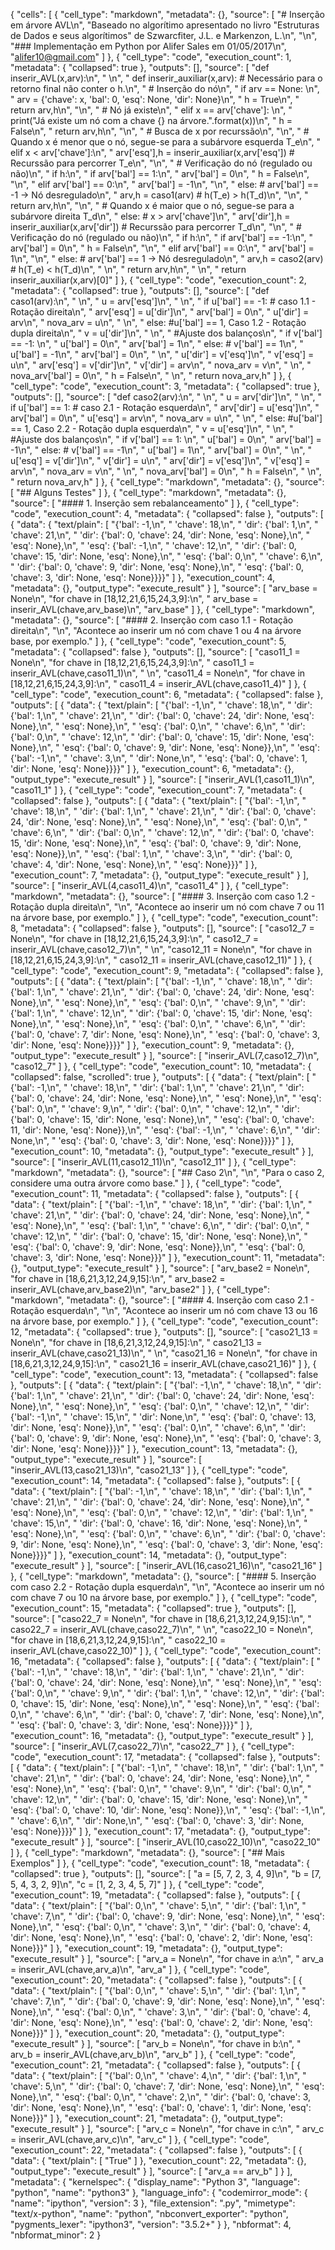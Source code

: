 {
 "cells": [
  {
   "cell_type": "markdown",
   "metadata": {},
   "source": [
    "# Inserção em árvore AVL\n",
    "Baseado no algorítimo apresentado no livro \"Estruturas de Dados e seus algorítimos\" de Szwarcfiter, J.L. e Markenzon, L.\n",
    "\n",
    "### Implementação em Python por Alifer Sales em 01/05/2017\n",
    "alifer10@gmail.com"
   ]
  },
  {
   "cell_type": "code",
   "execution_count": 1,
   "metadata": {
    "collapsed": true
   },
   "outputs": [],
   "source": [
    "def inserir_AVL(x,arv):\n",
    "    \n",
    "    def inserir_auxiliar(x,arv): # Necessário para o retorno final não conter o h.\n",
    "        # Inserção do nó\n",
    "        if arv == None: \n",
    "            arv = {'chave': x, 'bal': 0, 'esq': None, 'dir': None}\n",
    "            h = True\n",
    "            return arv,h\n",
    "\n",
    "        # Nó já existe\n",
    "        elif x == arv['chave']: \n",
    "            print(\"Já existe um nó com a chave {} na árvore.\".format(x))\n",
    "            h = False\n",
    "            return arv,h\n",
    "\n",
    "        # Busca de x por recurssão\n",
    "\n",
    "        # Quando x é menor que o nó, segue-se para a subárvore esquerda T_e\n",
    "        elif x < arv['chave']:\n",
    "            arv['esq'],h = inserir_auxiliar(x,arv['esq']) # Recurssão para percorrer T_e\n",
    "\n",
    "            # Verificação do nó (regulado ou não)\n",
    "            if h:\n",
    "                if arv['bal'] == 1:\n",
    "                    arv['bal'] = 0\n",
    "                    h = False\n",
    "\n",
    "                elif arv['bal'] == 0:\n",
    "                    arv['bal'] = -1\n",
    "\n",
    "                else: # arv['bal'] == -1 -> Nó desregulado\n",
    "                    arv,h = caso1(arv) # h(T_e) > h(T_d)\n",
    "\n",
    "            return arv,h\n",
    "\n",
    "        # Quando x é maior que o nó, segue-se para a subárvore direita T_d\n",
    "        else: # x > arv['chave']\n",
    "            arv['dir'],h = inserir_auxiliar(x,arv['dir']) # Recurssão para percorrer T_d\n",
    "\n",
    "            # Verificação do nó (regulado ou não)\n",
    "            if h:\n",
    "                if arv['bal'] == -1:\n",
    "                    arv['bal'] = 0\n",
    "                    h = False\n",
    "\n",
    "                elif arv['bal'] == 0:\n",
    "                    arv['bal'] = 1\n",
    "\n",
    "                else: # arv['bal'] == 1 -> Nó desregulado\n",
    "                    arv,h = caso2(arv) # h(T_e) < h(T_d)\n",
    "                \n",
    "        return arv,h\n",
    "    \n",
    "    return inserir_auxiliar(x,arv)[0]"
   ]
  },
  {
   "cell_type": "code",
   "execution_count": 2,
   "metadata": {
    "collapsed": true
   },
   "outputs": [],
   "source": [
    "def caso1(arv):\n",
    "    \n",
    "    u = arv['esq']\n",
    "    \n",
    "    if u['bal'] == -1: # caso 1.1 - Rotação direita\n",
    "        arv['esq'] = u['dir']\n",
    "        arv['bal'] = 0\n",
    "        u['dir'] = arv\n",
    "        nova_arv = u\n",
    "        \n",
    "    else: #u['bal'] == 1, Caso 1.2 - Rotação dupla direita\n",
    "        v = u['dir']\n",
    "        \n",
    "        #Ajuste dos balanços\n",
    "        if v['bal'] == -1: \n",
    "            u['bal'] = 0\n",
    "            arv['bal'] = 1\n",
    "        else: # v['bal'] == 1\n",
    "            u['bal'] = -1\n",
    "            arv['bal'] = 0\n",
    "        \n",
    "        u['dir'] = v['esq']\n",
    "        v['esq'] = u\n",
    "        arv['esq'] = v['dir']\n",
    "        v['dir'] = arv\n",
    "        nova_arv = v\n",
    "        \n",
    "    nova_arv['bal'] = 0\n",
    "    h = False\n",
    "    \n",
    "    return nova_arv,h"
   ]
  },
  {
   "cell_type": "code",
   "execution_count": 3,
   "metadata": {
    "collapsed": true
   },
   "outputs": [],
   "source": [
    "def caso2(arv):\n",
    "    \n",
    "    u = arv['dir']\n",
    "    \n",
    "    if u['bal'] == 1: # caso 2.1 - Rotação esquerda\n",
    "        arv['dir'] = u['esq']\n",
    "        arv['bal'] = 0\n",
    "        u['esq'] = arv\n",
    "        nova_arv = u\n",
    "        \n",
    "    else: #u['bal'] == 1, Caso 2.2 - Rotação dupla esquerda\n",
    "        v = u['esq']\n",
    "        \n",
    "        #Ajuste dos balanços\n",
    "        if v['bal'] == 1: \n",
    "            u['bal'] = 0\n",
    "            arv['bal'] = -1\n",
    "        else: # v['bal'] == -1\n",
    "            u['bal'] = 1\n",
    "            arv['bal'] = 0\n",
    "        \n",
    "        u['esq'] = v['dir']\n",
    "        v['dir'] = u\n",
    "        arv['dir'] = v['esq']\n",
    "        v['esq'] = arv\n",
    "        nova_arv = v\n",
    "        \n",
    "    nova_arv['bal'] = 0\n",
    "    h = False\n",
    "    \n",
    "    return nova_arv,h"
   ]
  },
  {
   "cell_type": "markdown",
   "metadata": {},
   "source": [
    "## Alguns Testes"
   ]
  },
  {
   "cell_type": "markdown",
   "metadata": {},
   "source": [
    "#### 1. Inserção sem rebalanceamento"
   ]
  },
  {
   "cell_type": "code",
   "execution_count": 4,
   "metadata": {
    "collapsed": false
   },
   "outputs": [
    {
     "data": {
      "text/plain": [
       "{'bal': -1,\n",
       " 'chave': 18,\n",
       " 'dir': {'bal': 1,\n",
       "  'chave': 21,\n",
       "  'dir': {'bal': 0, 'chave': 24, 'dir': None, 'esq': None},\n",
       "  'esq': None},\n",
       " 'esq': {'bal': -1,\n",
       "  'chave': 12,\n",
       "  'dir': {'bal': 0, 'chave': 15, 'dir': None, 'esq': None},\n",
       "  'esq': {'bal': 0,\n",
       "   'chave': 6,\n",
       "   'dir': {'bal': 0, 'chave': 9, 'dir': None, 'esq': None},\n",
       "   'esq': {'bal': 0, 'chave': 3, 'dir': None, 'esq': None}}}}"
      ]
     },
     "execution_count": 4,
     "metadata": {},
     "output_type": "execute_result"
    }
   ],
   "source": [
    "arv_base = None\n",
    "for chave in [18,12,21,6,15,24,3,9]:\n",
    "    arv_base = inserir_AVL(chave,arv_base)\n",
    "arv_base"
   ]
  },
  {
   "cell_type": "markdown",
   "metadata": {},
   "source": [
    "#### 2. Inserção com caso 1.1 - Rotação direita\n",
    "\n",
    "Acontece ao inserir um nó com chave 1 ou 4 na árvore base, por exemplo."
   ]
  },
  {
   "cell_type": "code",
   "execution_count": 5,
   "metadata": {
    "collapsed": false
   },
   "outputs": [],
   "source": [
    "caso11_1 = None\n",
    "for chave in [18,12,21,6,15,24,3,9]:\n",
    "    caso11_1 = inserir_AVL(chave,caso11_1)\n",
    "    \n",
    "caso11_4 = None\n",
    "for chave in [18,12,21,6,15,24,3,9]:\n",
    "    caso11_4 = inserir_AVL(chave,caso11_4)"
   ]
  },
  {
   "cell_type": "code",
   "execution_count": 6,
   "metadata": {
    "collapsed": false
   },
   "outputs": [
    {
     "data": {
      "text/plain": [
       "{'bal': -1,\n",
       " 'chave': 18,\n",
       " 'dir': {'bal': 1,\n",
       "  'chave': 21,\n",
       "  'dir': {'bal': 0, 'chave': 24, 'dir': None, 'esq': None},\n",
       "  'esq': None},\n",
       " 'esq': {'bal': 0,\n",
       "  'chave': 6,\n",
       "  'dir': {'bal': 0,\n",
       "   'chave': 12,\n",
       "   'dir': {'bal': 0, 'chave': 15, 'dir': None, 'esq': None},\n",
       "   'esq': {'bal': 0, 'chave': 9, 'dir': None, 'esq': None}},\n",
       "  'esq': {'bal': -1,\n",
       "   'chave': 3,\n",
       "   'dir': None,\n",
       "   'esq': {'bal': 0, 'chave': 1, 'dir': None, 'esq': None}}}}"
      ]
     },
     "execution_count": 6,
     "metadata": {},
     "output_type": "execute_result"
    }
   ],
   "source": [
    "inserir_AVL(1,caso11_1)\n",
    "caso11_1"
   ]
  },
  {
   "cell_type": "code",
   "execution_count": 7,
   "metadata": {
    "collapsed": false
   },
   "outputs": [
    {
     "data": {
      "text/plain": [
       "{'bal': -1,\n",
       " 'chave': 18,\n",
       " 'dir': {'bal': 1,\n",
       "  'chave': 21,\n",
       "  'dir': {'bal': 0, 'chave': 24, 'dir': None, 'esq': None},\n",
       "  'esq': None},\n",
       " 'esq': {'bal': 0,\n",
       "  'chave': 6,\n",
       "  'dir': {'bal': 0,\n",
       "   'chave': 12,\n",
       "   'dir': {'bal': 0, 'chave': 15, 'dir': None, 'esq': None},\n",
       "   'esq': {'bal': 0, 'chave': 9, 'dir': None, 'esq': None}},\n",
       "  'esq': {'bal': 1,\n",
       "   'chave': 3,\n",
       "   'dir': {'bal': 0, 'chave': 4, 'dir': None, 'esq': None},\n",
       "   'esq': None}}}"
      ]
     },
     "execution_count": 7,
     "metadata": {},
     "output_type": "execute_result"
    }
   ],
   "source": [
    "inserir_AVL(4,caso11_4)\n",
    "caso11_4"
   ]
  },
  {
   "cell_type": "markdown",
   "metadata": {},
   "source": [
    "#### 3. Inserção com caso 1.2 - Rotação dupla direita\n",
    "\n",
    "Acontece ao inserir um nó com chave 7 ou 11 na árvore base, por exemplo."
   ]
  },
  {
   "cell_type": "code",
   "execution_count": 8,
   "metadata": {
    "collapsed": false
   },
   "outputs": [],
   "source": [
    "caso12_7 = None\n",
    "for chave in [18,12,21,6,15,24,3,9]:\n",
    "    caso12_7 = inserir_AVL(chave,caso12_7)\n",
    "    \n",
    "caso12_11 = None\n",
    "for chave in [18,12,21,6,15,24,3,9]:\n",
    "    caso12_11 = inserir_AVL(chave,caso12_11)"
   ]
  },
  {
   "cell_type": "code",
   "execution_count": 9,
   "metadata": {
    "collapsed": false
   },
   "outputs": [
    {
     "data": {
      "text/plain": [
       "{'bal': -1,\n",
       " 'chave': 18,\n",
       " 'dir': {'bal': 1,\n",
       "  'chave': 21,\n",
       "  'dir': {'bal': 0, 'chave': 24, 'dir': None, 'esq': None},\n",
       "  'esq': None},\n",
       " 'esq': {'bal': 0,\n",
       "  'chave': 9,\n",
       "  'dir': {'bal': 1,\n",
       "   'chave': 12,\n",
       "   'dir': {'bal': 0, 'chave': 15, 'dir': None, 'esq': None},\n",
       "   'esq': None},\n",
       "  'esq': {'bal': 0,\n",
       "   'chave': 6,\n",
       "   'dir': {'bal': 0, 'chave': 7, 'dir': None, 'esq': None},\n",
       "   'esq': {'bal': 0, 'chave': 3, 'dir': None, 'esq': None}}}}"
      ]
     },
     "execution_count": 9,
     "metadata": {},
     "output_type": "execute_result"
    }
   ],
   "source": [
    "inserir_AVL(7,caso12_7)\n",
    "caso12_7"
   ]
  },
  {
   "cell_type": "code",
   "execution_count": 10,
   "metadata": {
    "collapsed": false,
    "scrolled": true
   },
   "outputs": [
    {
     "data": {
      "text/plain": [
       "{'bal': -1,\n",
       " 'chave': 18,\n",
       " 'dir': {'bal': 1,\n",
       "  'chave': 21,\n",
       "  'dir': {'bal': 0, 'chave': 24, 'dir': None, 'esq': None},\n",
       "  'esq': None},\n",
       " 'esq': {'bal': 0,\n",
       "  'chave': 9,\n",
       "  'dir': {'bal': 0,\n",
       "   'chave': 12,\n",
       "   'dir': {'bal': 0, 'chave': 15, 'dir': None, 'esq': None},\n",
       "   'esq': {'bal': 0, 'chave': 11, 'dir': None, 'esq': None}},\n",
       "  'esq': {'bal': -1,\n",
       "   'chave': 6,\n",
       "   'dir': None,\n",
       "   'esq': {'bal': 0, 'chave': 3, 'dir': None, 'esq': None}}}}"
      ]
     },
     "execution_count": 10,
     "metadata": {},
     "output_type": "execute_result"
    }
   ],
   "source": [
    "inserir_AVL(11,caso12_11)\n",
    "caso12_11"
   ]
  },
  {
   "cell_type": "markdown",
   "metadata": {},
   "source": [
    "## Caso 2\n",
    "\n",
    "Para o caso 2, considere uma outra árvore como base."
   ]
  },
  {
   "cell_type": "code",
   "execution_count": 11,
   "metadata": {
    "collapsed": false
   },
   "outputs": [
    {
     "data": {
      "text/plain": [
       "{'bal': -1,\n",
       " 'chave': 18,\n",
       " 'dir': {'bal': 1,\n",
       "  'chave': 21,\n",
       "  'dir': {'bal': 0, 'chave': 24, 'dir': None, 'esq': None},\n",
       "  'esq': None},\n",
       " 'esq': {'bal': 1,\n",
       "  'chave': 6,\n",
       "  'dir': {'bal': 0,\n",
       "   'chave': 12,\n",
       "   'dir': {'bal': 0, 'chave': 15, 'dir': None, 'esq': None},\n",
       "   'esq': {'bal': 0, 'chave': 9, 'dir': None, 'esq': None}},\n",
       "  'esq': {'bal': 0, 'chave': 3, 'dir': None, 'esq': None}}}"
      ]
     },
     "execution_count": 11,
     "metadata": {},
     "output_type": "execute_result"
    }
   ],
   "source": [
    "arv_base2 = None\n",
    "for chave in [18,6,21,3,12,24,9,15]:\n",
    "    arv_base2 = inserir_AVL(chave,arv_base2)\n",
    "arv_base2"
   ]
  },
  {
   "cell_type": "markdown",
   "metadata": {},
   "source": [
    "#### 4. Inserção com caso 2.1 - Rotação esquerda\n",
    "\n",
    "Acontece ao inserir um nó com chave 13 ou 16 na árvore base, por exemplo."
   ]
  },
  {
   "cell_type": "code",
   "execution_count": 12,
   "metadata": {
    "collapsed": true
   },
   "outputs": [],
   "source": [
    "caso21_13 = None\n",
    "for chave in [18,6,21,3,12,24,9,15]:\n",
    "    caso21_13 = inserir_AVL(chave,caso21_13)\n",
    "    \n",
    "caso21_16 = None\n",
    "for chave in [18,6,21,3,12,24,9,15]:\n",
    "    caso21_16 = inserir_AVL(chave,caso21_16)"
   ]
  },
  {
   "cell_type": "code",
   "execution_count": 13,
   "metadata": {
    "collapsed": false
   },
   "outputs": [
    {
     "data": {
      "text/plain": [
       "{'bal': -1,\n",
       " 'chave': 18,\n",
       " 'dir': {'bal': 1,\n",
       "  'chave': 21,\n",
       "  'dir': {'bal': 0, 'chave': 24, 'dir': None, 'esq': None},\n",
       "  'esq': None},\n",
       " 'esq': {'bal': 0,\n",
       "  'chave': 12,\n",
       "  'dir': {'bal': -1,\n",
       "   'chave': 15,\n",
       "   'dir': None,\n",
       "   'esq': {'bal': 0, 'chave': 13, 'dir': None, 'esq': None}},\n",
       "  'esq': {'bal': 0,\n",
       "   'chave': 6,\n",
       "   'dir': {'bal': 0, 'chave': 9, 'dir': None, 'esq': None},\n",
       "   'esq': {'bal': 0, 'chave': 3, 'dir': None, 'esq': None}}}}"
      ]
     },
     "execution_count": 13,
     "metadata": {},
     "output_type": "execute_result"
    }
   ],
   "source": [
    "inserir_AVL(13,caso21_13)\n",
    "caso21_13"
   ]
  },
  {
   "cell_type": "code",
   "execution_count": 14,
   "metadata": {
    "collapsed": false
   },
   "outputs": [
    {
     "data": {
      "text/plain": [
       "{'bal': -1,\n",
       " 'chave': 18,\n",
       " 'dir': {'bal': 1,\n",
       "  'chave': 21,\n",
       "  'dir': {'bal': 0, 'chave': 24, 'dir': None, 'esq': None},\n",
       "  'esq': None},\n",
       " 'esq': {'bal': 0,\n",
       "  'chave': 12,\n",
       "  'dir': {'bal': 1,\n",
       "   'chave': 15,\n",
       "   'dir': {'bal': 0, 'chave': 16, 'dir': None, 'esq': None},\n",
       "   'esq': None},\n",
       "  'esq': {'bal': 0,\n",
       "   'chave': 6,\n",
       "   'dir': {'bal': 0, 'chave': 9, 'dir': None, 'esq': None},\n",
       "   'esq': {'bal': 0, 'chave': 3, 'dir': None, 'esq': None}}}}"
      ]
     },
     "execution_count": 14,
     "metadata": {},
     "output_type": "execute_result"
    }
   ],
   "source": [
    "inserir_AVL(16,caso21_16)\n",
    "caso21_16"
   ]
  },
  {
   "cell_type": "markdown",
   "metadata": {},
   "source": [
    "#### 5. Inserção com caso 2.2 - Rotação dupla esquerda\n",
    "\n",
    "Acontece ao inserir um nó com chave 7 ou 10 na árvore base, por exemplo."
   ]
  },
  {
   "cell_type": "code",
   "execution_count": 15,
   "metadata": {
    "collapsed": true
   },
   "outputs": [],
   "source": [
    "caso22_7 = None\n",
    "for chave in [18,6,21,3,12,24,9,15]:\n",
    "    caso22_7 = inserir_AVL(chave,caso22_7)\n",
    "    \n",
    "caso22_10 = None\n",
    "for chave in [18,6,21,3,12,24,9,15]:\n",
    "    caso22_10 = inserir_AVL(chave,caso22_10)"
   ]
  },
  {
   "cell_type": "code",
   "execution_count": 16,
   "metadata": {
    "collapsed": false
   },
   "outputs": [
    {
     "data": {
      "text/plain": [
       "{'bal': -1,\n",
       " 'chave': 18,\n",
       " 'dir': {'bal': 1,\n",
       "  'chave': 21,\n",
       "  'dir': {'bal': 0, 'chave': 24, 'dir': None, 'esq': None},\n",
       "  'esq': None},\n",
       " 'esq': {'bal': 0,\n",
       "  'chave': 9,\n",
       "  'dir': {'bal': 1,\n",
       "   'chave': 12,\n",
       "   'dir': {'bal': 0, 'chave': 15, 'dir': None, 'esq': None},\n",
       "   'esq': None},\n",
       "  'esq': {'bal': 0,\n",
       "   'chave': 6,\n",
       "   'dir': {'bal': 0, 'chave': 7, 'dir': None, 'esq': None},\n",
       "   'esq': {'bal': 0, 'chave': 3, 'dir': None, 'esq': None}}}}"
      ]
     },
     "execution_count": 16,
     "metadata": {},
     "output_type": "execute_result"
    }
   ],
   "source": [
    "inserir_AVL(7,caso22_7)\n",
    "caso22_7"
   ]
  },
  {
   "cell_type": "code",
   "execution_count": 17,
   "metadata": {
    "collapsed": false
   },
   "outputs": [
    {
     "data": {
      "text/plain": [
       "{'bal': -1,\n",
       " 'chave': 18,\n",
       " 'dir': {'bal': 1,\n",
       "  'chave': 21,\n",
       "  'dir': {'bal': 0, 'chave': 24, 'dir': None, 'esq': None},\n",
       "  'esq': None},\n",
       " 'esq': {'bal': 0,\n",
       "  'chave': 9,\n",
       "  'dir': {'bal': 0,\n",
       "   'chave': 12,\n",
       "   'dir': {'bal': 0, 'chave': 15, 'dir': None, 'esq': None},\n",
       "   'esq': {'bal': 0, 'chave': 10, 'dir': None, 'esq': None}},\n",
       "  'esq': {'bal': -1,\n",
       "   'chave': 6,\n",
       "   'dir': None,\n",
       "   'esq': {'bal': 0, 'chave': 3, 'dir': None, 'esq': None}}}}"
      ]
     },
     "execution_count": 17,
     "metadata": {},
     "output_type": "execute_result"
    }
   ],
   "source": [
    "inserir_AVL(10,caso22_10)\n",
    "caso22_10"
   ]
  },
  {
   "cell_type": "markdown",
   "metadata": {},
   "source": [
    "## Mais Exemplos"
   ]
  },
  {
   "cell_type": "code",
   "execution_count": 18,
   "metadata": {
    "collapsed": true
   },
   "outputs": [],
   "source": [
    "a = [5, 7, 2, 3, 4, 9]\n",
    "b = [7, 5, 4, 3, 2, 9]\n",
    "c = [1, 2, 3, 4, 5, 7]"
   ]
  },
  {
   "cell_type": "code",
   "execution_count": 19,
   "metadata": {
    "collapsed": false
   },
   "outputs": [
    {
     "data": {
      "text/plain": [
       "{'bal': 0,\n",
       " 'chave': 5,\n",
       " 'dir': {'bal': 1,\n",
       "  'chave': 7,\n",
       "  'dir': {'bal': 0, 'chave': 9, 'dir': None, 'esq': None},\n",
       "  'esq': None},\n",
       " 'esq': {'bal': 0,\n",
       "  'chave': 3,\n",
       "  'dir': {'bal': 0, 'chave': 4, 'dir': None, 'esq': None},\n",
       "  'esq': {'bal': 0, 'chave': 2, 'dir': None, 'esq': None}}}"
      ]
     },
     "execution_count": 19,
     "metadata": {},
     "output_type": "execute_result"
    }
   ],
   "source": [
    "arv_a = None\n",
    "for chave in a:\n",
    "    arv_a = inserir_AVL(chave,arv_a)\n",
    "arv_a"
   ]
  },
  {
   "cell_type": "code",
   "execution_count": 20,
   "metadata": {
    "collapsed": false
   },
   "outputs": [
    {
     "data": {
      "text/plain": [
       "{'bal': 0,\n",
       " 'chave': 5,\n",
       " 'dir': {'bal': 1,\n",
       "  'chave': 7,\n",
       "  'dir': {'bal': 0, 'chave': 9, 'dir': None, 'esq': None},\n",
       "  'esq': None},\n",
       " 'esq': {'bal': 0,\n",
       "  'chave': 3,\n",
       "  'dir': {'bal': 0, 'chave': 4, 'dir': None, 'esq': None},\n",
       "  'esq': {'bal': 0, 'chave': 2, 'dir': None, 'esq': None}}}"
      ]
     },
     "execution_count": 20,
     "metadata": {},
     "output_type": "execute_result"
    }
   ],
   "source": [
    "arv_b = None\n",
    "for chave in b:\n",
    "    arv_b = inserir_AVL(chave,arv_b)\n",
    "arv_b"
   ]
  },
  {
   "cell_type": "code",
   "execution_count": 21,
   "metadata": {
    "collapsed": false
   },
   "outputs": [
    {
     "data": {
      "text/plain": [
       "{'bal': 0,\n",
       " 'chave': 4,\n",
       " 'dir': {'bal': 1,\n",
       "  'chave': 5,\n",
       "  'dir': {'bal': 0, 'chave': 7, 'dir': None, 'esq': None},\n",
       "  'esq': None},\n",
       " 'esq': {'bal': 0,\n",
       "  'chave': 2,\n",
       "  'dir': {'bal': 0, 'chave': 3, 'dir': None, 'esq': None},\n",
       "  'esq': {'bal': 0, 'chave': 1, 'dir': None, 'esq': None}}}"
      ]
     },
     "execution_count": 21,
     "metadata": {},
     "output_type": "execute_result"
    }
   ],
   "source": [
    "arv_c = None\n",
    "for chave in c:\n",
    "    arv_c = inserir_AVL(chave,arv_c)\n",
    "arv_c"
   ]
  },
  {
   "cell_type": "code",
   "execution_count": 22,
   "metadata": {
    "collapsed": false
   },
   "outputs": [
    {
     "data": {
      "text/plain": [
       "True"
      ]
     },
     "execution_count": 22,
     "metadata": {},
     "output_type": "execute_result"
    }
   ],
   "source": [
    "arv_a == arv_b"
   ]
  }
 ],
 "metadata": {
  "kernelspec": {
   "display_name": "Python 3",
   "language": "python",
   "name": "python3"
  },
  "language_info": {
   "codemirror_mode": {
    "name": "ipython",
    "version": 3
   },
   "file_extension": ".py",
   "mimetype": "text/x-python",
   "name": "python",
   "nbconvert_exporter": "python",
   "pygments_lexer": "ipython3",
   "version": "3.5.2+"
  }
 },
 "nbformat": 4,
 "nbformat_minor": 2
}
